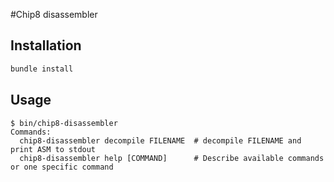 #Chip8 disassembler

## Installation

```bash
bundle install
```

## Usage

```
$ bin/chip8-disassembler
Commands:
  chip8-disassembler decompile FILENAME  # decompile FILENAME and print ASM to stdout
  chip8-disassembler help [COMMAND]      # Describe available commands or one specific command
```